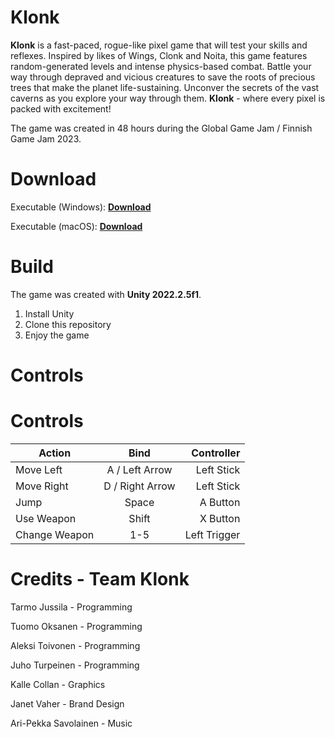 
# Klonk

**Klonk** is a fast-paced, rogue-like pixel game that will test your skills and reflexes. Inspired by likes of Wings, Clonk and Noita, this game features random-generated levels and intense physics-based combat. Battle your way through depraved and vicious creatures to save the roots of precious trees that make the planet life-sustaining. Unconver the secrets of the vast caverns as you explore your way through them. **Klonk** - where every pixel is packed with excitement!

The game was created in 48 hours during the Global Game Jam / Finnish Game Jam 2023.

# Download

Executable (Windows): [**Download**](https://globalgamejam.org/2023/games/klonk-4)

Executable (macOS): [**Download**](https://globalgamejam.org/2023/games/klonk-4)

# Build

The game was created with **Unity 2022.2.5f1**.

 1. Install Unity
 2. Clone this repository
 3. Enjoy the game

# Controls

# Controls

| Action        | Bind           | Controller  |
| ------------- |:-------------:| -----:|
| Move Left | A / Left Arrow | Left Stick |
| Move Right | D / Right Arrow | Left Stick |
| Jump | Space | A Button |
| Use Weapon | Shift | X Button |
| Change Weapon | 1-5 | Left Trigger |

# Credits - Team Klonk

Tarmo Jussila - Programming

Tuomo Oksanen - Programming

Aleksi Toivonen - Programming

Juho Turpeinen - Programming

Kalle Collan - Graphics

Janet Vaher - Brand Design

Ari-Pekka Savolainen - Music
